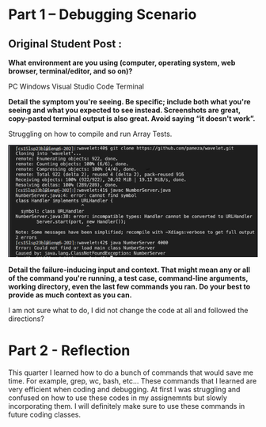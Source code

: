 # Part 1 – Debugging Scenario

## Original Student Post :

**What environment are you using (computer, operating system, web browser, terminal/editor, and so on)?**

PC Windows Visual Studio Code Terminal

**Detail the symptom you're seeing. Be specific; include both what you're seeing and what you expected to see instead. Screenshots are great, copy-pasted terminal output is also great. Avoid saying “it doesn't work”.**

Struggling on how to compile and run Array Tests.

![image](lab5ss.PNG)

**Detail the failure-inducing input and context. That might mean any or all of the command you're running, a test case, command-line arguments, working directory, even the last few commands you ran. Do your best to provide as much context as you can.**

I am not sure what to do, I did not change the code at all and followed the directions?



# Part 2 - Reflection

This quarter I learned how to do a bunch of commands that would save me time. For example, grep, wc, bash, etc... These commands that I learned are very efficient when coding and debugging. At first I was struggling and confused on how to use these codes in my assignemnts but slowly incorporating them. I will definitely make sure to use these commands in future coding classes.
